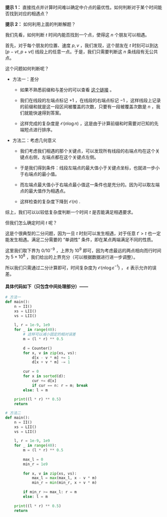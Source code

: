 **提示 1：** 直接找点并计算时间难以确定中介点的最优性。如何判断对于某个时间能否找到对应的相遇点？

**提示 2：** 如何利用上面的判断解题？

我们先看，如何判断 $t$ 时间内能否找到一个点，使得这 $n$ 个朋友可以相遇。

首先，对于每个朋友的位置、速度 $p, v$ ，我们发现，这个朋友在 $t$ 时刻可以到达 $[p-vt, p+vt]$ 线段上的任意一点。于是，我们只需要判断这 $n$ 条线段有无公共点。

这个问题如何判断呢？

- 方法一：差分

    - 如果不熟悉前缀和与差分的可以查看 [这个链接](https://oi-wiki.org/basic/prefix-sum/) 。
    
    - 我们在线段的左端点标记 $+1$ ，在线段的右端点标记 $-1$ ，这样线段上记录的前缀和就是这一段区间被覆盖的次数，只要有一段被覆盖次数是 $n$ ，我们就能快速得到答案。
    
    - 这样完成的复杂度是 $\mathcal{O}(n\log n)$ ，这是由于计算前缀和时需要对已知的先端短点进行排序。

- 方法二：考虑几何意义

    - 我们考虑我们相遇的那个关键点，可以发现所有线段的右端点均在这个关键点右侧，左端点都在这个关键点左侧。

    - 于是我们得到条件：线段左端点的最大值小于关键点坐标，也就进一步小于右端点的最小值。

    - 而左端点最大值小于右端点最小值这一条件也是充分的。因为可以取左端点的最大值作为相遇点。

    - 这样检查的复杂度下降到 $\mathcal{O}(n)$ .

综上，我们可以以较低复杂度判断一个时间 $t$ 是否能满足相遇要求。

但我们怎么确定时间 $t$ 呢？

这是个很典型的二分问题，因为一旦 $t$ 时刻可以发生相遇，对于任意 $t'>t$ 也一定能发生相遇。满足二分需要的 “单调性” 条件，即在某点两端满足不同的性质。

这里我们取下界为 $0 / 10^{-9}$ ，上界为 $10^9$ 即可，因为考虑最远的两点相向而行时间为 $5\times 10^8$ ，我们给出的上界充分（可以根据数据进行进一步调整）。

所以我们只需通过二分计算即可，时间复杂度为 $\mathcal{O}(n\log ε^{-1})$ ， $ε$ 表示允许的误差。

#### 具体代码如下（只包含中间处理部分）——

```Python []
# 方法一
def main():
    n = II()
    xs = LII()
    vs = LII()
    
    l, r = 1e-9, 1e9
    for _ in range(40):
        # 这样可以减小固定的相对误差
        m = (l * r) ** 0.5
        
        d = Counter()
        for x, v in zip(xs, vs):
            d[x - v * m] += 1
            d[x + v * m] -= 1
        
        cur = 0
        for x in sorted(d):
            cur += d[x]
            if cur == n: r = m; break
        else: l = m
    
    print((l * r) ** 0.5)
    return

# 方法二
def main():
    n = II()
    xs = LII()
    vs = LII()
    
    l, r = 1e-9, 1e9
    for _ in range(40):
        m = (l * r) ** 0.5
        
        max_l = 0
        min_r = 1e9
        
        for x, v in zip(xs, vs):
            max_l = max(max_l, x - v * m)
            min_r = min(min_r, x + v * m)
        
        if min_r >= max_l: r = m
        else: l = m
    
    print((l * r) ** 0.5)
    return
```
